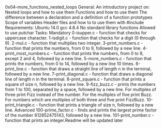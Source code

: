 0x04-more_functions_nested_loops
General:
An introductory project on:
Nested loops and how to use them
Functions and how to use them
The difference between a declaration and a definition of a function prototypes
Scope of variables
Header files and how to to use them with #include
Requirements:
Ubuntu 14.0
gcc 4.8.4
No standard library functions
Allowed to use putchar
Tasks:
Mandatory
0-isupper.c - function that checks for uppercase character.
1-isdigit.c - function that checks for a digit (0 through 9).
2-mul.c - function that multiplies two integer.
3-print_numbers.c - function that prints the numbers, from 0 to 9, followed by a new line.
4-print_most_numbers.c - function that prints the numbers, from 0 to 9, except 2 and 4, followed by a new line.
5-more_numbers.c - function that prints the numbers, from 0 to 14, followed by a new line 10 times.
6-print_line.c - function that draws a straight line of length n in the terminal, followed by a new line.
7-print_diagonal.c - function that draws a diagonal line of length n in the terminal.
8-print_square.c - function that prints a square of size n, followed by a new line.
9-fizz_buzz.c - prints the numbers from 1 to 100, separated by a space, followed by a new line. For multiples of three print Fizz instead of the number. For the multiples of five print Buzz. For numbers which are multiples of both three and five print FizzBuzz.
10-print_triangle.c - function that prints a triangle of size n, followed by a new line.
Advanced
100-prime_factor.c - finds and prints the largest prime factor of the number 612852475143, followed by a new line.
101-print_number.c - function that prints an integer.Readme will be updated later
